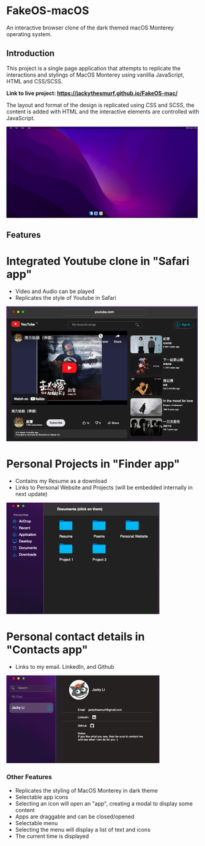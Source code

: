 # FakeOS-macOS

An interactive browser clone of the dark themed macOS Monterey operating system.

 ## Introduction

 This project is a single page application that attempts to replicate the interactions and stylings of MacOS Monterey using vanillia JavaScript, HTML and CSS/SCSS. 

 <strong>Link to live project: https://jackythesmurf.github.io/FakeOS-mac/</strong>

 The layout and format of the design is replicated using CSS and SCSS, the content is added with HTML and the interactive elements are controlled with JavaScript. 

<img width="500" src="Screen Shot 2023-01-10 at 9.39.59 am.png">

## Features


# Integrated Youtube clone in "Safari app" 
  - Video and Audio can be played
  - Replicates the style of Youtube in Safari
<img width="500" src="Screen Shot 2023-01-10 at 9.43.48 am.png">

  
  
# Personal Projects in "Finder app"
  - Contains my Resume as a download
  - Links to Personal Website and Projects (will be embedded internally in next update)
<img width="400" src="Screen Shot 2023-01-10 at 9.43.21 am.png">



# Personal contact details in "Contacts app" 
  - Links to my email. LinkedIn, and Github
<img width="400" src="Screen Shot 2023-01-10 at 9.44.06 am.png">


### Other Features
* Replicates the styling of MacOS Monterey in dark theme
* Selectable app icons
* Selecting an icon will open an "app", creating a modal to display some content
* Apps are draggable and can be closed/opened 
* Selectable menu
* Selecting the menu will display a list of text and icons
* The current time is displayed

